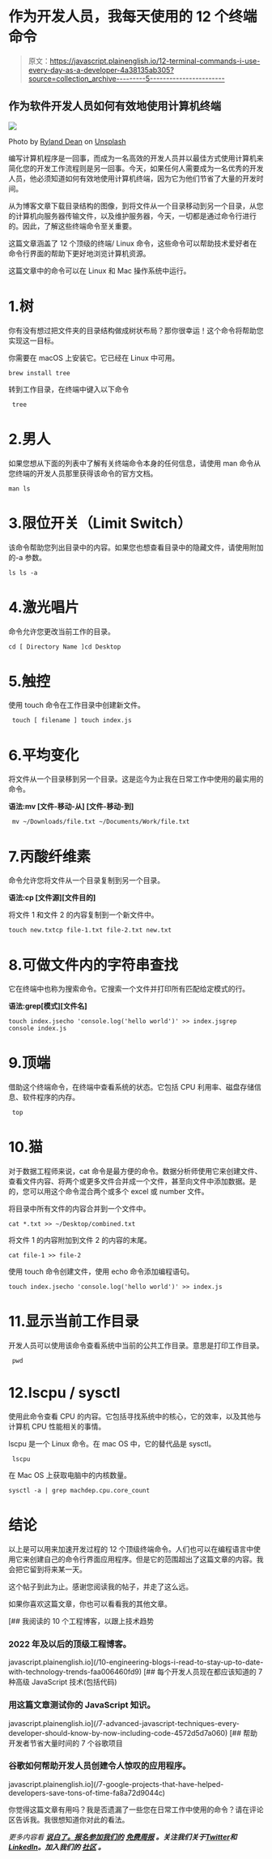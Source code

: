 # 作为开发人员，我每天使用的 12 个终端命令

> 原文：<https://javascript.plainenglish.io/12-terminal-commands-i-use-every-day-as-a-developer-4a38135ab305?source=collection_archive---------5----------------------->

## 作为软件开发人员如何有效地使用计算机终端

![](img/d62c769d87d3589619b8b84fc0db8ea0.png)

Photo by [Ryland Dean](https://unsplash.com/@ryland_dean?utm_source=unsplash&utm_medium=referral&utm_content=creditCopyText) on [Unsplash](https://unsplash.com/s/photos/developer?utm_source=unsplash&utm_medium=referral&utm_content=creditCopyText)

编写计算机程序是一回事，而成为一名高效的开发人员并以最佳方式使用计算机来简化您的开发工作流程则是另一回事。今天，如果任何人需要成为一名优秀的开发人员，他必须知道如何有效地使用计算机终端，因为它为他们节省了大量的开发时间。

从为博客文章下载目录结构的图像，到将文件从一个目录移动到另一个目录，从您的计算机向服务器传输文件，以及维护服务器，今天，一切都是通过命令行进行的。因此，了解这些终端命令至关重要。

这篇文章涵盖了 12 个顶级的终端/ Linux 命令，这些命令可以帮助技术爱好者在命令行界面的帮助下更好地浏览计算机资源。

这篇文章中的命令可以在 Linux 和 Mac 操作系统中运行。

# 1.树

你有没有想过把文件夹的目录结构做成树状布局？那你很幸运！这个命令将帮助您实现这一目标。

你需要在 macOS 上安装它。它已经在 Linux 中可用。

```
brew install tree
```

转到工作目录，在终端中键入以下命令

```
 tree 
```

# 2.男人

如果您想从下面的列表中了解有关终端命令本身的任何信息，请使用 man 命令从您终端的开发人员那里获得该命令的官方文档。

```
man ls
```

# 3.限位开关（Limit Switch）

该命令帮助您列出目录中的内容。如果您也想查看目录中的隐藏文件，请使用附加的-a 参数。

```
ls ls -a
```

# 4.激光唱片

命令允许您更改当前工作的目录。

```
cd [ Directory Name ]cd Desktop
```

# 5.触控

使用 touch 命令在工作目录中创建新文件。

```
 touch [ filename ] touch index.js
```

# 6.平均变化

将文件从一个目录移到另一个目录。这是迄今为止我在日常工作中使用的最实用的命令。

**语法:mv [文件-移动-从] [文件-移动-到]**

```
 mv ~/Downloads/file.txt ~/Documents/Work/file.txt
```

# 7.丙酸纤维素

命令允许您将文件从一个目录复制到另一个目录。

**语法:cp [文件源][文件目的]**

将文件 1 和文件 2 的内容复制到一个新文件中。

```
touch new.txtcp file-1.txt file-2.txt new.txt
```

# 8.可做文件内的字符串查找

它在终端中也称为搜索命令。它搜索一个文件并打印所有匹配给定模式的行。

**语法:grep[模式][文件名]**

```
touch index.jsecho 'console.log('hello world')' >> index.jsgrep console index.js 
```

# 9.顶端

借助这个终端命令，在终端中查看系统的状态。它包括 CPU 利用率、磁盘存储信息、软件程序的内存。

```
 top
```

# 10.猫

对于数据工程师来说，cat 命令是最方便的命令。数据分析师使用它来创建文件、查看文件内容、将两个或更多文件合并成一个文件，甚至向文件中添加数据。是的，您可以用这个命令混合两个或多个 excel 或 number 文件。

将目录中所有文件的内容合并到一个文件中。

```
cat *.txt >> ~/Desktop/combined.txt
```

将文件 1 的内容附加到文件 2 的内容的末尾。

```
cat file-1 >> file-2
```

使用 touch 命令创建文件，使用 echo 命令添加编程语句。

```
touch index.jsecho 'console.log('hello world')' >> index.js
```

# 11.显示当前工作目录

开发人员可以使用该命令查看系统中当前的公共工作目录。意思是打印工作目录。

```
 pwd 
```

# 12.lscpu / sysctl

使用此命令查看 CPU 的内容。它包括寻找系统中的核心，它的效率，以及其他与计算机 CPU 性能相关的事情。

lscpu 是一个 Linux 命令。在 mac OS 中，它的替代品是 sysctl。

```
 lscpu 
```

在 Mac OS 上获取电脑中的内核数量。

```
sysctl -a | grep machdep.cpu.core_count
```

# 结论

以上是可以用来加速开发过程的 12 个顶级终端命令。人们也可以在编程语言中使用它来创建自己的命令行界面应用程序。但是它的范围超出了这篇文章的内容。我会把它留到将来某一天。

这个帖子到此为止。感谢您阅读我的帖子，并走了这么远。

如果你喜欢这篇文章，你也可以看看我的其他文章。

[](/10-engineering-blogs-i-read-to-stay-up-to-date-with-technology-trends-faa006460fd9) [## 我阅读的 10 个工程博客，以跟上技术趋势

### 2022 年及以后的顶级工程博客。

javascript.plainenglish.io](/10-engineering-blogs-i-read-to-stay-up-to-date-with-technology-trends-faa006460fd9) [](/7-advanced-javascript-techniques-every-developer-should-know-by-now-including-code-4572d5d7a060) [## 每个开发人员现在都应该知道的 7 种高级 JavaScript 技术(包括代码)

### 用这篇文章测试你的 JavaScript 知识。

javascript.plainenglish.io](/7-advanced-javascript-techniques-every-developer-should-know-by-now-including-code-4572d5d7a060) [](/7-google-projects-that-have-helped-developers-save-tons-of-time-fa8a72d9044c) [## 帮助开发者节省大量时间的 7 个谷歌项目

### 谷歌如何帮助开发人员创建令人惊叹的应用程序。

javascript.plainenglish.io](/7-google-projects-that-have-helped-developers-save-tons-of-time-fa8a72d9044c) 

你觉得这篇文章有用吗？我是否遗漏了一些您在日常工作中使用的命令？请在评论区告诉我。我很想知道你对此的看法。

*更多内容看* [***说白了。报名参加我们的***](https://plainenglish.io/) **[***免费周报***](http://newsletter.plainenglish.io/) *。关注我们关于*[***Twitter***](https://twitter.com/inPlainEngHQ)*和*[***LinkedIn***](https://www.linkedin.com/company/inplainenglish/)*。加入我们的* [***社区***](https://discord.gg/GtDtUAvyhW) *。***